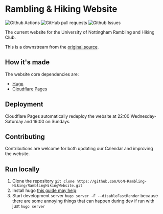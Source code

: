 # Rambling & Hiking Website
![Github Actions](https://img.shields.io/github/actions/workflow/status/UoN-Rambling-Hiking/RamblingHikingWebsite/hugo.yml?branch=master&style=for-the-badge) ![GitHub pull requests](https://img.shields.io/github/issues-pr/UoN-Rambling-Hiking/RamblingHikingWebsite?style=for-the-badge) ![Github Issues](https://img.shields.io/github/issues/UoN-Rambling-Hiking/RamblingHikingWebsite?style=for-the-badge)

The current website for the University of Nottingham Rambling and Hiking Club.

This is a downstream from the [original source](https://github.com/dan-lee76/ramsoc).

## How it's made
The website core dependencies are:
 * [Hugo](https://gohugo.io)
 * [Cloudflare Pages](https://pages.cloudflare.com/)

## Deployment
Cloudflare Pages automatically redeploy the website at 22:00 Wednesday-Saturday and 19:00 on Sundays.

## Contributing
Contributions are welcome for both updating our Calendar and improving the website.

## Run locally
1. Clone the repository `git clone https://github.com/UoN-Rambling-Hiking/RamblingHikingWebsite.git`
2. Install hugo [this guide may help](https://gohugo.io/getting-started/quick-start/#step-1-install-hugo)
3. Start development server `hugo server -F --disableFastRender` because there are some annoying things that can happen during dev if run with just `hugo server`
